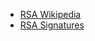 - [RSA Wikipedia](https://en.wikipedia.org/wiki/RSA_(cryptosystem))
- [RSA Signatures](https://cryptobook.nakov.com/digital-signatures/rsa-signatures)